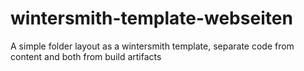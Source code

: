 wintersmith-template-webseiten
==============================

A simple folder layout as a wintersmith template, separate code from content and both from build artifacts
